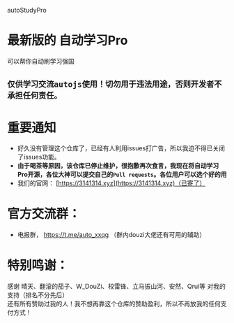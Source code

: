 autoStudyPro
# 最新版的 自动学习Pro
可以帮你自动刷学习强国
## `仅供学习交流autojs使用！切勿用于违法用途，否则开发者不承担任何责任。`

# 重要通知
- 好久没有管理这个仓库了，已经有人利用issues打广告，所以我迫不得已关闭了issues功能。  
- **由于喝茶等原因，该仓库已停止维护，很抱歉再次食言，我现在将自动学习Pro开源，各位大神可以提交自己的`Pull requests`。各位用户可以选个好的用**
- 我们的官网： [https://3141314.xyz](https://3141314.xyz)（已寄了）

# 官方交流群：
- 电报群， https://t.me/auto_xxqg （群内douzi大佬还有可用的辅助）

# 特别鸣谢：
感谢 晴天、翻滚的茄子、W_DouZi、校雷锋、立马振山河、安然、Qrui等 对我的支持（排名不分先后）  
还有所有赞助过我的人！我不想再靠这个仓库的赞助盈利，所以不再放我的任何支付方式！
